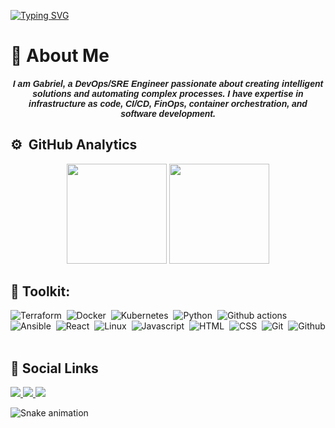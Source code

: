 [![Typing SVG](https://readme-typing-svg.demolab.com?font=Fira+Code&weight=700&size=24&pause=1000&random=false&width=435&lines=Welcome+to+my+profile)](https://git.io/typing-svg)

# 🚀 About Me
<h5 align="center"><font face="Arial">
I am Gabriel, a DevOps/SRE Engineer passionate about creating intelligent solutions and automating complex processes. I have expertise in infrastructure as code, CI/CD, FinOps, container orchestration, and software development.

</strong></font></h5>



## ⚙️ &nbsp;GitHub Analytics
<div align="center">
  <img height="160em" src="https://github-readme-stats-sigma-five.vercel.app/api?username=Alves0611&show_icons=true&theme=dark&count_private=true"/>
  <img height="160em" src="https://github-readme-stats-sigma-five.vercel.app/api/top-langs/?username=Alves0611&layout=compact&langs_count=7&theme=dark"/>
</div>

## 🧰 Toolkit:
  ![Terraform](https://img.shields.io/badge/-Terraform-010101?style=for-the-badge&logo=terraform&Color=black)&nbsp;
  ![Docker](https://img.shields.io/badge/-Docker-010101?style=for-the-badge&logo=docker&Color=black)&nbsp;
  ![Kubernetes](https://img.shields.io/badge/-kubernetes-010101?style=for-the-badge&logo=kubernetes&Color=black)&nbsp;
  ![Python](https://img.shields.io/badge/-Python-010101?style=for-the-badge&logo=python&Color=black)&nbsp;
  ![Github actions](https://img.shields.io/badge/-github%20actions-010101?style=for-the-badge&logo=githubactions&Color=black)&nbsp;
  ![Ansible](https://img.shields.io/badge/-ansible-010101?style=for-the-badge&logo=ansible&Color=black)&nbsp;
  ![React](https://img.shields.io/badge/-npm-010101?style=for-the-badge&logo=npm&Color=black)&nbsp;
  ![Linux](https://img.shields.io/badge/-linux-010101?style=for-the-badge&logo=linux&Color=black)&nbsp;
  ![Javascript](https://img.shields.io/badge/-javascript-010101?style=for-the-badge&logo=javascript&Color=black)&nbsp;
  ![HTML](https://img.shields.io/badge/-html-010101?style=for-the-badge&logo=html5&Color=black)&nbsp;
  ![CSS](https://img.shields.io/badge/-css-010101?style=for-the-badge&logo=css3&Color=black)&nbsp;
  ![Git](https://img.shields.io/badge/-git-010101?style=for-the-badge&logo=git&Color=black)&nbsp;
  ![Github](https://img.shields.io/badge/-github-010101?style=for-the-badge&logo=github&Color=black)&nbsp;
  

## 🔗 Social Links
  <div> 
  <a href="https://www.instagram.com/gzinn7/" target="_blank">
    <img src="https://img.shields.io/badge/-Instagram-%23E4405F?style=for-the-badge&logo=instagram&logoColor=white" target="_blank" />
  </a>

  <a href="https://www.linkedin.com/in/gabrielalvesss/" target="_blank">
    <img src="https://img.shields.io/badge/-LinkedIn-%230077B5?style=for-the-badge&logo=linkedin&logoColor=white" target="_blank" />
  </a> 

  <a href="https://web.whatsapp.com/send?l=en&phone=+55 11956949234" target="_blank">
    <img src="https://img.shields.io/badge/WhatsApp-25D366?style=for-the-badge&logo=whatsapp&logoColor=white" target="_blank" />
  </a>
</div>


![Snake animation](https://github.com/LuigiGF/LuigiGF/blob/output/github-contribution-grid-snake.svg)

